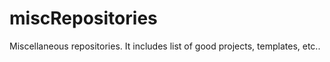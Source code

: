 # miscRepositories
Miscellaneous repositories. It includes list of good projects, templates, etc.. 
